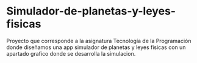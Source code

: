 # Simulador-de-planetas-y-leyes-fisicas
Proyecto que corresponde a la asignatura Tecnología de la Programación donde diseñamos una app simulador de planetas y leyes fisicas con un apartado grafico donde se desarrolla la simulacion.
